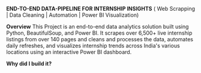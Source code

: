 **END-TO-END DATA-PIPELINE FOR INTERNSHIP INSIGHTS** ( Web Scrapping | Data Cleaning | Automation | Power BI Visualization)

**Overview**
This Project is an end-to-end data analytics solution built using Python, BeautifulSoup, and Power BI. It scrapes over 6,500+ live internship listings from over 140 pages and cleans and processes the data, automates daily refreshes, and visualizes internship trends across India's various locations using an interactive Power BI dashboard.

**Why did I build it?**
